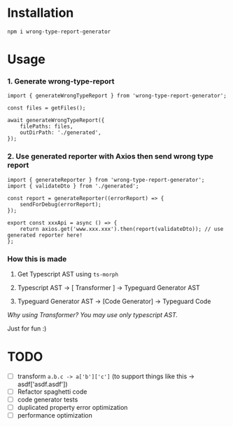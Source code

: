 # Installation

`npm i wrong-type-report-generator`

# Usage

### 1. Generate wrong-type-report

```tsx
import { generateWrongTypeReport } from 'wrong-type-report-generator';

const files = getFiles();

await generateWrongTypeReport({
    filePaths: files,
    outDirPath: './generated',
});
```

### 2. Use generated reporter with Axios then send wrong type report

```tsx
import { generateReporter } from 'wrong-type-report-generator';
import { validateDto } from './generated';

const report = generateReporter((errorReport) => {
    sendForDebug(errorReport);
});

export const xxxApi = async () => {
    return axios.get('www.xxx.xxx').then(report(validateDto)); // use generated reporter here!
};
```

### How this is made

1. Get Typescript AST using `ts-morph`

2. Typescript AST -> [ Transformer ] -> Typeguard Generator AST

3. Typeguard Generator AST -> [Code Generator] -> Typeguard Code

_Why using Transformer? You may use only typescript AST._

Just for fun :)

# TODO

-   [ ] transform `a.b.c -> a['b']['c']` (to support things like this -> asdf['asdf.asdf'])
-   [ ] Refactor spaghetti code
-   [ ] code generator tests
-   [ ] duplicated property error optimization
-   [ ] performance optimization
